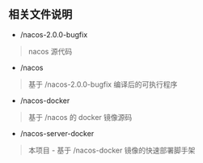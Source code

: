 ## 相关文件说明
* /nacos-2.0.0-bugfix
> nacos 源代码
* /nacos
> 基于 /nacos-2.0.0-bugfix 编译后的可执行程序
* /nacos-docker
> 基于 /nacos 的 docker 镜像源码
* /nacos-server-docker
> 本项目 - 基于 /nacos-docker 镜像的快速部署脚手架
